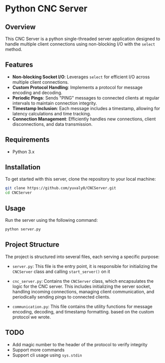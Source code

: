 # Python CNC Server

## Overview

This CNC Server is a python single-threaded server application designed to handle multiple client connections 
using non-blocking I/O with the `select` method.

## Features

- **Non-blocking Socket I/O**: Leverages `select` for efficient I/O across multiple client connections.
- **Custom Protocol Handling**: Implements a protocol for message encoding and decoding.
- **Periodic Pings**: Sends "PING" messages to connected clients at regular intervals to maintain connection integrity.
- **Timestamp Inclusion**: Each message includes a timestamp, allowing for latency calculations and time tracking.
- **Connection Management**: Efficiently handles new connections, client disconnections, and data transmission.

## Requirements

- Python 3.x

## Installation

To get started with this server, clone the repository to your local machine:

```bash
git clone https://github.com/yuvaly0/CNCServer.git
cd CNCServer
```

## Usage

Run the server using the following command:

```bash
python server.py
```

## Project Structure

The project is structured into several files, each serving a specific purpose:

- `server.py`: This file is the entry point, it is responsible for initializing the `CNCServer` class and calling `start_server()` on it

- `cnc_server.py`: Contains the `CNCServer` class, which encapsulates the logic for the CNC server. This includes initializing the server socket, handling incoming connections, managing client communication, and periodically sending pings to connected clients.

- `communication.py`: This file contains the utility functions for message encoding, decoding, and timestamp formatting. based on the custom protocol we wrote.

## TODO
- Add magic number to the header of the protocol to verify integrity
- Support more commands 
- Support cli usage using `sys.stdin`